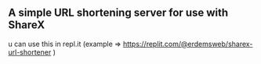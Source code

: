 ## A simple URL shortening server for use with ShareX
u can use this in repl.it (example => https://replit.com/@erdemsweb/sharex-url-shortener ) 
